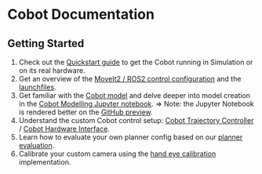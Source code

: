 # Cobot Documentation

## Getting Started

1. Check out the [Quickstart guide](quickstart.md) to get the Cobot running in Simulation or on its real hardware.
2. Get an overview of the [MoveIt2 / ROS2 control configuration](cobot_configuration.md) and the [launchfiles](launch_files.md).
3. Get familiar with the [Cobot model](cobot_model_overview.md) and delve deeper into model creation in the [Cobot Modelling Jupyter notebook](cobot_model/cobot_modelling.ipynb).
    => Note: the Jupyter Notebook is rendered better on the [GitHub preview](https://github.com/robgineer/cobot/blob/main/src/cobot_model/doc/cobot_modelling.ipynb).
4. Understand the custom Cobot control setup: [Cobot Trajectory Controller](cobot_trajectory_controller.md) / [Cobot Hardware Interface](cobot_hardware.md).
5. Learn how to evaluate your own planner config based on our [planner evaluation](planner_evaluation.md).
6. Calibrate your custom camera using the [hand eye calibration](offline_hand_eye.md) implementation.

